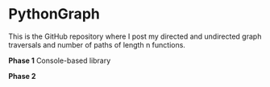 # PythonGraph
This is the GitHub repository where I post my directed and undirected graph traversals and number of paths of length n functions.

**Phase 1**
Console-based library

**Phase 2**
